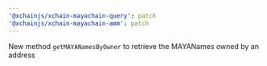 ```yaml
---
'@xchainjs/xchain-mayachain-query': patch
'@xchainjs/xchain-mayachain-amm': patch
---
```


New method `getMAYANamesByOwner` to retrieve the MAYANames owned by an address
